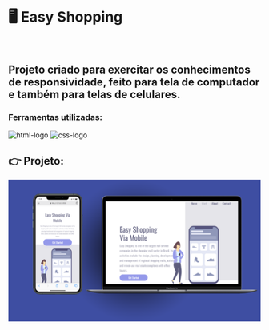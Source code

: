 <h1>🖥 Easy Shopping </h1>
<br>
<h2>Projeto criado para exercitar os conhecimentos de responsividade, feito para tela de computador e também para telas de celulares.</h2>
<h3>Ferramentas utilizadas:</h3>
<img src="https://img.shields.io/badge/HTML-239120?style=for-the-badge&logo=html5&logoColor=white" alt="html-logo"/>
<img src="https://img.shields.io/badge/CSS-239120?&style=for-the-badge&logo=css3&logoColor=white" alt="css-logo" />

<br>

<h2>👉 Projeto:</h2>
<img src="https://github.com/LuuizPaes/easy-shopping/blob/master/assets/Novo%20Projeto.png?raw=true" alt="mockup-easy-shopping">

